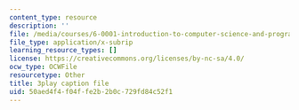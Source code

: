```yaml
---
content_type: resource
description: ''
file: /media/courses/6-0001-introduction-to-computer-science-and-programming-in-python-fall-2016/50aed4f4f04ffe2b2b0c729fd84c52f1_goalLDamePE.srt
file_type: application/x-subrip
learning_resource_types: []
license: https://creativecommons.org/licenses/by-nc-sa/4.0/
ocw_type: OCWFile
resourcetype: Other
title: 3play caption file
uid: 50aed4f4-f04f-fe2b-2b0c-729fd84c52f1
---
```

